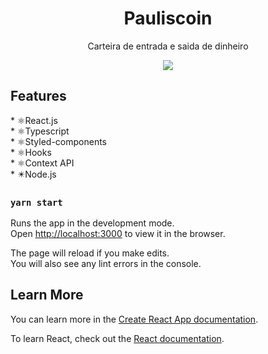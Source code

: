 <h1 align="center"> Pauliscoin </h1>
<p align="center"> Carteira de entrada e saida de dinheiro</p>

<p align="center">
  <img src="https://user-images.githubusercontent.com/92997102/165001852-62753553-77c4-4e42-881d-93790af46138.gif"/>
</p>



## Features
<div>* ⚛️React.js</div>
<div>* ⚛️Typescript</div>
<div>* ⚛️Styled-components</div>
<div>* ⚛️Hooks</div>
<div>* ⚛️Context API</div>
<div>* ✴️Node.js</div>




### `yarn start`

Runs the app in the development mode.\
Open [http://localhost:3000](http://localhost:3000) to view it in the browser.

The page will reload if you make edits.\
You will also see any lint errors in the console.


## Learn More

You can learn more in the [Create React App documentation](https://facebook.github.io/create-react-app/docs/getting-started).

To learn React, check out the [React documentation](https://reactjs.org/).
